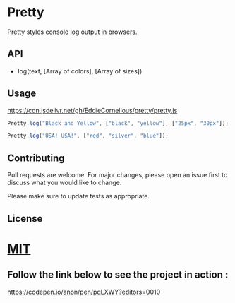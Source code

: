 # Pretty

Pretty styles console log output in browsers.

## API

* log(text, [Array of colors], [Array of sizes])


## Usage

https://cdn.jsdelivr.net/gh/EddieCornelious/pretty/pretty.js

```javascript
Pretty.log("Black and Yellow", ["black", "yellow"], ["25px", "30px"]);

Pretty.log("USA! USA!", ["red", "silver", "blue"]);
```

## Contributing
Pull requests are welcome. For major changes, please open an issue first to discuss what you would like to change.

Please make sure to update tests as appropriate.

## License
[MIT](https://choosealicense.com/licenses/mit/)
=======
## Follow the link below to see the project in action :
https://codepen.io/anon/pen/pqLXWY?editors=0010
